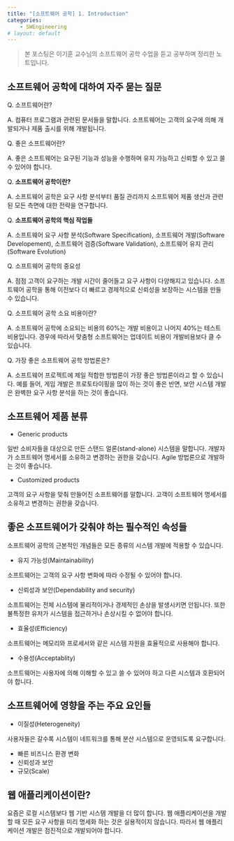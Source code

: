 ```yaml
---
title: "[소프트웨어 공학] 1. Introduction"
categories:
    - SWEngineering
# layout: default
---
```

> 본 포스팅은 이기훈 교수님의 소프트웨어 공학 수업을 듣고 공부하며 정리한 노트입니다.

소프트웨어 공학에 대하여 자주 묻는 질문
---

Q. 소프트웨어란?

A. 컴퓨터 프로그램과 관련된 문서들을 말합니다. 소프트웨어는 고객의 요구에 의해 개발되거나 제품 출시를 위해 개발됩니다.

Q. 좋은 소프트웨어란?

A. 좋은 소프트웨어는 요구된 기능과 성능을 수행하며 유지 가능하고 신뢰할 수 있고 쓸 수 있어야 합니다.

Q. **소프트웨어 공학이란?**

A. 소프트웨어 공학은 요구 사항 분석부터 품질 관리까지 소프트웨어 제품 생산과 관련된 모든 측면에 대한 전략을 연구합니다. 

Q. **소프트웨어 공학의 핵심 작업들**

A. 소프트웨어 요구 사항 분석(Software Specification), 소프트웨어 개발(Software Developement), 소프트웨어 검증(Software Validation), 소프트웨어 유지 관리(Software Evolution)

Q. 소프트웨어 공학의 중요성

A. 점점 고객이 요구하는 개발 시간이 줄어들고 요구 사항이 다양해지고 있습니다. 소프트웨어 공학을 통해 이전보다 더 빠르고 경제적으로 신뢰성을 보장하는 시스템을 만들 수 있습니다. 

Q. 소프트웨어 공학 소요 비용이란?

A. 소프트웨어 공학에 소요되는 비용의 60%는 개발 비용이고 나머지 40%는 테스트 비용입니다. 경우에 따라서 맞춤형 소프트웨어는 업데이트 비용이 개발비용보다 클 수 있습니다.

Q. 가장 좋은 소프트웨어 공학 방법론은?

A. 소프트웨어 프로젝트에 제일 적합한 방법론이 가장 좋은 방법론이라고 할 수 있습니다. 예를 들어, 게임 개발은 프로토타이핑을 많이 하는 것이 좋은 반면, 보안 시스템 개발은 완벽한 요구 사항 분석을 하는 것이 좋습니다.

소프트웨어 제품 분류
---

- Generic products

일반 소비자들을 대상으로 만든 스탠드 얼론(stand-alone) 시스템을 말합니다. 개발자가 소프트웨어 명세서를 소유하고 변경하는 권한을 갖습니다. Agile 방법론으로 개발하는 것이 좋습니다.

- Customized products

고객의 요구 사항을 맞춰 만들어진 소프트웨어를 말합니다. 고객이 소프트웨어 명세서를 소유하고 변경하는 권한을 갖습니다.

**좋은 소프트웨어가 갖춰야 하는 필수적인 속성들**
---

소프트웨어 공학의 근본적인 개념들은 모든 종류의 시스템 개발에 적용할 수 있습니다.

- 유지 가능성(Maintainability)

소프트웨어는 고객의 요구 사항 변화에 따라 수정될 수 있어야 합니다. 

- 신뢰성과 보안(Dependability and security)

소프트웨어는 전체 시스템에 물리적이거나 경제적인 손상을 발생시키면 안됩니다. 또한 불특정한 유저가 시스템을 접근하거나 손상시킬 수 없어야 합니다.

- 효율성(Efficiency)

소프트웨어는 메모리와 프로세서와 같은 시스템 자원을 효율적으로 사용해야 합니다.

- 수용성(Acceptablity)

소프트웨어는 사용자에 의해 이해할 수 있고 쓸 수 있어야 하고 다른 시스템과 호환되어야 합니다.

소프트웨어에 영향을 주는 주요 요인들
---

- 이질성(Heterogeneity)

사용자들은 갈수록 시스템이 네트워크를 통해 분산 시스템으로 운영되도록 요구합니다.

- 빠른 비즈니스 환경 변화
- 신뢰성과 보안
- 규모(Scale)

웹 애플리케이션이란?
---

요즘은 로컬 시스템보다 웹 기반 시스템 개발을 더 많이 합니다. 웹 애플리케이션을 개발할 때 모든 요구 사항을 미리 명세화 하는 것은 실용적이지 않습니다. 따라서 웹 애플리케이션 개발은 점진적으로 개발되어야 합니다.